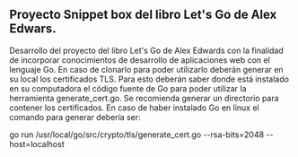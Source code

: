 Proyecto Snippet box del libro Let's Go de Alex Edwars.
-------------------------------------------------------------------
Desarrollo del proyecto del libro Let's Go de Alex Edwards con la finalidad de incorporar conocimientos de desarrollo de aplicaciones web con el lenguaje Go.
En caso de clonarlo para poder utilizarlo deberán generar en su local los certificados TLS. Para esto deberán saber donde está instalado en su computadora el código fuente de Go para poder utilizar la herramienta generate_cert.go. 
Se recomienda generar un directorio para contener los certificados. En caso de haber instalado Go en linux el comando para generar debería ser:

 go run /usr/local/go/src/crypto/tls/generate_cert.go --rsa-bits=2048 --host=localhost

